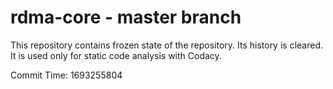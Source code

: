 # rdma-core - master branch

This repository contains frozen state of the repository.
Its history is cleared. It is used only for static code
analysis with Codacy.

Commit Time: 1693255804